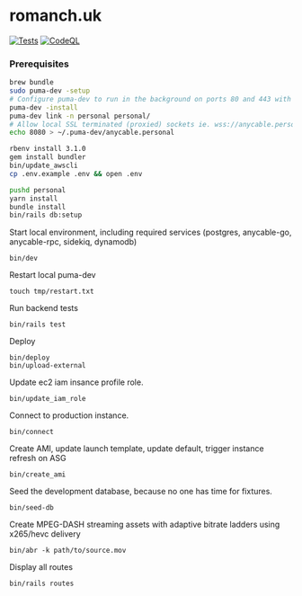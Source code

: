 # romanch.uk
[![Tests](https://github.com/rromanchuk/romanch.uk/actions/workflows/tests.yml/badge.svg)](https://github.com/rromanchuk/romanch.uk/actions/workflows/tests.yml)
[![CodeQL](https://github.com/rromanchuk/romanch.uk/actions/workflows/codeql-analysis.yml/badge.svg)](https://github.com/rromanchuk/romanch.uk/actions/workflows/codeql-analysis.yml)
### Prerequisites

```bash
brew bundle
sudo puma-dev -setup
# Configure puma-dev to run in the background on ports 80 and 443 with the domain `.test`.
puma-dev -install
puma-dev link -n personal personal/
# Allow local SSL terminated (proxied) sockets ie. wss://anycable.personal.test/cable
echo 8080 > ~/.puma-dev/anycable.personal

rbenv install 3.1.0
gem install bundler
bin/update_awscli
cp .env.example .env && open .env
```


```bash
pushd personal
yarn install
bundle install
bin/rails db:setup
```

Start local environment, including required services (postgres, anycable-go, anycable-rpc, sidekiq, dynamodb)
``` 
bin/dev
```

Restart local puma-dev
```
touch tmp/restart.txt
```

Run backend tests
```
bin/rails test
```

Deploy 
``` 
bin/deploy
bin/upload-external
```

Update ec2 iam insance profile role.
```
bin/update_iam_role
```

Connect to production instance. 
```
bin/connect
```

Create AMI, update launch template, update default, trigger instance refresh on ASG
```
bin/create_ami
```


Seed the development database, because no one has time for fixtures.
```
bin/seed-db
```

Create MPEG-DASH streaming assets with adaptive bitrate ladders using x265/hevc delivery
```
bin/abr -k path/to/source.mov
```

Display all routes
```
bin/rails routes
```